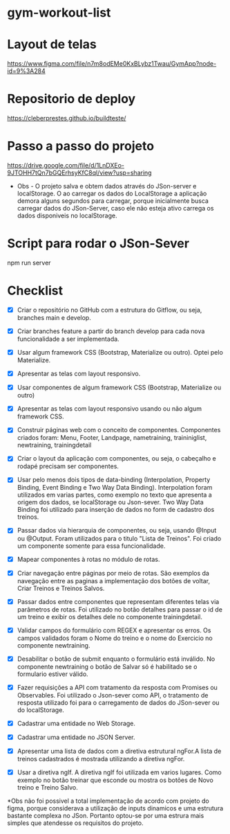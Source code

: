 # gym-workout-list

# Layout de telas
https://www.figma.com/file/n7m8odEMe0KxBLybz1Twau/GymApp?node-id=9%3A284

# Repositorio de deploy
https://cleberprestes.github.io/buildteste/

# Passo a passo do projeto 
https://drive.google.com/file/d/1LnDXEo-9JTOHH7tQn7bGQErhsyKfC8ql/view?usp=sharing

* Obs - O projeto salva e obtem dados através do JSon-server e localStorage. O ao carregar os dados do LocalStorage a aplicação demora alguns segundos para carregar, porque inicialmente busca carregar dados do JSon-Server, caso ele não esteja ativo carrega os dados disponiveis no localStorage.

# Script para rodar o JSon-Sever
npm run server

# Checklist

- [x] Criar o repositório no GitHub com a estrutura do Gitflow, ou seja, branches main e develop.
- [x] Criar branches feature a partir do branch develop para cada nova funcionalidade a ser implementada. 
- [x] Usar algum framework CSS (Bootstrap, Materialize ou outro). Optei pelo Materialize.
- [x] Apresentar as telas com layout responsivo. 
- [x] Usar componentes de algum framework CSS (Bootstrap, Materialize ou outro)
- [x] Apresentar as telas com layout responsivo usando ou não algum framework CSS.
- [x] Construir páginas web com o conceito de componentes. Componentes criados foram: Menu, Footer, Landpage, nametraining, traininiglist, newtraining, trainingdetail
- [x] Criar o layout da aplicação com componentes, ou seja, o cabeçalho e rodapé precisam ser componentes. 
- [x] Usar pelo menos dois tipos de data-binding (Interpolation, Property Binding, Event Binding e Two Way Data Binding). Interpolation foram utilizados em varias partes, como exemplo no texto que apresenta a origem dos dados, se localStorage ou Json-sever. Two Way Data Binding foi utilizado para inserção de dados no form de cadastro dos treinos.
- [x] Passar dados via hierarquia de componentes, ou seja, usando @Input ou @Output. Foram utilizados para o titulo "Lista de Treinos". Foi criado um componente somente para essa funcionalidade.
- [x] Mapear componentes à rotas no módulo de rotas.
- [x] Criar navegação entre páginas por meio de rotas. São exemplos da navegação entre as paginas a implementação dos botões de voltar, Criar Treinos e Treinos Salvos.
- [x] Passar dados entre componentes que representam diferentes telas via parâmetros de rotas.
Foi utilizado no botão detalhes para passar o id de um treino e exibir os detalhes dele no componente trainingdetail.

- [x] Validar campos do formulário com REGEX e apresentar os erros. Os campos validados foram o Nome do treino e o nome do Exercicio no componente newtraining.
- [x] Desabilitar o botão de submit enquanto o formulário está inválido. No componente newtraining o botão de Salvar só é habilitado se o formulario estiver válido.
- [x] Fazer requisições a API com tratamento da resposta com Promises ou Observables.
Foi utilizado o Json-sever como API, o tratamento de resposta utilizado foi para o carregamento de dados do JSon-sever ou do localStorage.
- [x] Cadastrar uma entidade no Web Storage.
- [x] Cadastrar uma entidade no JSON Server.
- [x] Apresentar uma lista de dados com a diretiva estrutural ngFor.A lista de treinos cadastrados é mostrada utilizando a diretiva ngFor.
- [x] Usar a diretiva ngIf. A diretiva ngIf foi utilizada em varios lugares. Como exemplo no botão treinar que esconde ou mostra os botões de Novo treino e Treino Salvo.

*Obs não foi possivel a total implementação de acordo com projeto do figma, porque considerava a utilização de inputs dinamicos e uma estrutura bastante complexa no JSon. Portanto optou-se por uma estrura mais simples que atendesse os requisitos do projeto.
